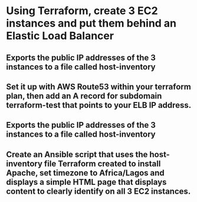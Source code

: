 <h1> Using Terraform, create 3 EC2 instances and put them behind an Elastic Load Balancer</h1>
<h2> Exports the public IP addresses of the 3 instances to a file called host-inventory</h2>
<h2> Set it up with AWS Route53 within your terraform plan, then add an A record for subdomain terraform-test that points to your ELB IP address.</h2>
<h2> Exports the public IP addresses of the 3 instances to a file called host-inventory</h2>
<h2> Create an Ansible script that uses the host-inventory file Terraform created to install Apache, set timezone to Africa/Lagos and displays a simple HTML page that displays content to clearly identify on all 3 EC2 instances.</h2>
